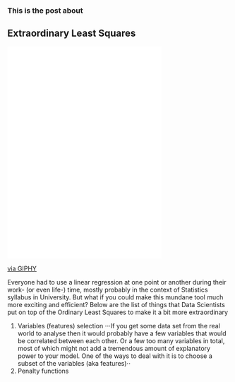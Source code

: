 ### This is the post about
 
## Extraordinary Least Squares

<iframe src="//giphy.com/embed/Q09lToTa0H3Es" width="350.3649635036496" height="480" frameBorder="0" class="giphy-embed" allowFullScreen></iframe><p><a href="http://giphy.com/gifs/Q09lToTa0H3Es">via GIPHY</a></p>

Everyone had to use a linear regression at one point or another during their work- (or even life-) time, mostly probably in the context of Statistics syllabus in University. But what if you could make this mundane tool much more exciting and efficient? Below are the list of things that Data Scientists put on top of the Ordinary Least Squares to make it a bit more extraordinary

1. Variables (features) selection
⋅⋅⋅If you get some data set from the real world to analyse then it would probably have a few variables that would be correlated between each other. Or a few too many variables in total, most of which might not add a tremendous amount of explanatory power to your model. One of the ways to deal with it is to choose a subset of the variables (aka features)⋅⋅
2. Penalty functions
